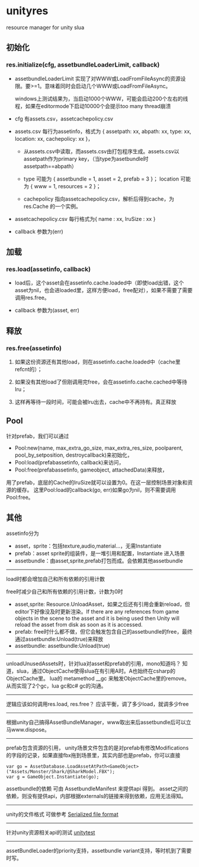 # unityres
resource manager for unity slua




## 初始化

### res.initialize(cfg, assetbundleLoaderLimit, callback)

* assetbundleLoaderLimit 实现了对WWW或LoadFromFileAsync的资源设限。要>=1。意味着同时会启动几个WWW或LoadFromFileAsync。

  windows上测试结果为，当启动1000个WWW，可能会启动200个左右的线程，如果在editormode下启动10000个会提示too many thread崩溃

* cfg 有assets.csv，assetcachepolicy.csv

* assets.csv 每行为assetinfo，格式为 { assetpath: xx, abpath: xx, type: xx, location: xx, cachepolicy: xx }，

  * 从assets.csv中读取，而assets.csv由打包程序生成。assets.csv以assetpath作为primary key，（当type为asetbundle时assetpath==abpath）

  * type 可能为 { assetbundle = 1, asset = 2, prefab = 3 }； location 可能为 { www = 1, resources = 2 }；

  * cachepolicy 指向assetcachepolicy.csv，解析后得到cache，为res.Cache 的一个实例。

* assetcachepolicy.csv 每行格式为{ name : xx, lruSize : xx }

* callback 参数为(err)


## 加载

### res.load(assetinfo, callback)

* load后，这个asset会在assetinfo.cache.loaded中（即使load出错，这个asset为nil，也会进loaded里，这样方便load，free配对），如果不需要了需要调用res.free。

* callback 参数为(asset, err)

## 释放

### res.free(assetinfo)

1. 如果这份资源还有其他load，则在assetinfo.cache.loaded中（cache里refcnt的）；

2. 如果没有其他load了但刚调用完free，会在assetinfo.cache.cached中等待lru；

3. 这样再等待一段时间，可能会被lru出去，cache中不再持有。真正释放

## Pool

针对prefab，我们可以通过

* Pool:new(name, max_extra_go_size, max_extra_res_size, poolparent, pool_by_setposition, destroycallback)来初始化，
* Pool:load(prefabassetinfo, callback)来访问，
* Pool:free(prefabassetinfo, gameobject, attachedData)来释放，

用了prefab，底层的Cache的lruSize就可以设置为0。在这一层控制场景对象和资源的缓存。
这里Pool:load的callback(go, err)如果go为nil，则不需要调用Pool:free。

## 其他

assetinfo分为

* asset，sprite：包括texture,audio,material...，无需Instantiate
* prefab：asset sprite的组装件，是一堆引用和配置，Instantiate 进入场景
* assetbundle：由asset,sprite,prefab打包而成。会依赖其他assetbundle

---

load时都会增加自己和所有依赖的引用计数

free时减少自己和所有依赖的引用计数，计数为0时

* asset,sprite: Resource.UnloadAsset，如果之后还有引用会重新reload，但editor下好像没及时更新渲染。If there are any references from game objects in the scene to the asset and it is being used then Unity will reload the asset from disk as soon as it is accessed.
* prefab: free时什么都不做，但它会触发包含自己的assetbundle的free，最终通过assetbundle:Unload(true)来释放
* assetbundle: assetbundle:Unload(true)

---

unloadUnusedAssets时，针对lua对asset和prefab的引用，mono知道吗？
知道，slua，通过ObjectCache使得slua在有引用A时。A也始终在csharp的ObjectCache里。
lua的 metamethod __gc 来触发ObjectCache里的remove。
从而实现了2个gc，lua gc和c# gc的沟通。

---

逻辑应该如何调用res.load, res.free？
应该平衡，调了多少load，就调多少free

----

根据unity自己搞得AssetBundleManager，www取出来后assetbundle后可以立马www.dispose。

----

prefab包含资源的引用，
unity场景文件包含的是对prefab有修改Modifications的字段的记录，如果直接fbx拖到场景里，其实内部也是prefab，你可以直接

    var go = AssetDatabase.LoadAssetAtPath<GameObject>("Assets/Monster/Shark/@SharkModel.FBX");
    var g = GameObject.Instantiate(go);

assetbundle的依赖 可由 AssetbundleManifest 来提供api 得到。
asset之间的依赖，则没有提供api，内部根据externals的链接来得到依赖，应用无法得知。

----

unity的文件格式 可做参考 [Serialized file format]

[Serialized file format]: https://github.com/ata4/disunity/wiki/Serialized-file-format

----

针对unity资源相关api的测试 [unitytest]

[unitytest]: https://github.com/stallboy/unitytest

----

assetBundleLoader的priority支持，assetbundle variant支持，等时机到了需要时写。
